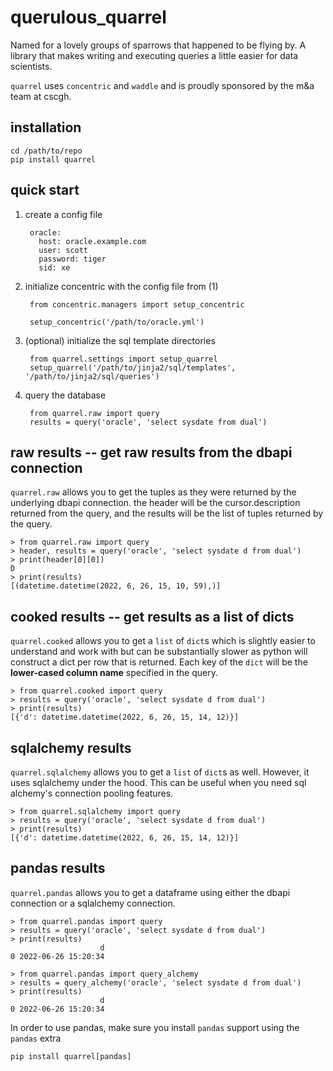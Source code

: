 # querulous_quarrel

Named for a lovely groups of sparrows that happened to be flying by.  A library
that makes writing and executing queries a little easier for data scientists.

`quarrel` uses `concentric` and `waddle` and is proudly sponsored by the m&a
team at cscgh.

## installation

```
cd /path/to/repo
pip install quarrel
```

## quick start

1. create a config file

        oracle:
          host: oracle.example.com
          user: scott
          password: tiger
          sid: xe

2. initialize concentric with the config file from (1) 

        from concentric.managers import setup_concentric

        setup_concentric('/path/to/oracle.yml')

3. (optional) initialize the sql template directories 

        from quarrel.settings import setup_quarrel
        setup_quarrel('/path/to/jinja2/sql/templates', '/path/to/jinja2/sql/queries') 

5. query the database

        from quarrel.raw import query
        results = query('oracle', 'select sysdate from dual')

## raw results -- get raw results from the dbapi connection 

`quarrel.raw` allows you to get the tuples as they were returned by the 
underlying dbapi connection.  the header will be the cursor.description
returned from the query, and the results will be the list of tuples returned
by the query.  

    > from quarrel.raw import query
    > header, results = query('oracle', 'select sysdate d from dual')
    > print(header[0][0])
    D
    > print(results)
    [(datetime.datetime(2022, 6, 26, 15, 10, 59),)]

## cooked results -- get results as a list of dicts

`quarrel.cooked` allows you to get a `list` of `dict`s which is slightly easier to 
understand and work with but can be substantially slower as python will
construct a dict per row that is returned.  Each key of the `dict` will be
the __lower-cased column name__ specified in the query.  

    > from quarrel.cooked import query
    > results = query('oracle', 'select sysdate d from dual')
    > print(results)
    [{'d': datetime.datetime(2022, 6, 26, 15, 14, 12)}]

## sqlalchemy results

`quarrel.sqlalchemy` allows you to get a `list` of `dict`s as well.  However,
it uses sqlalchemy under the hood.  This can be useful when you need sql alchemy's
connection pooling features.

    > from quarrel.sqlalchemy import query
    > results = query('oracle', 'select sysdate d from dual')
    > print(results)
    [{'d': datetime.datetime(2022, 6, 26, 15, 14, 12)}]


## pandas results

`quarrel.pandas` allows you to get a dataframe using either the dbapi 
connection or a sqlalchemy connection.

    > from quarrel.pandas import query
    > results = query('oracle', 'select sysdate d from dual')
    > print(results)
                        d
    0 2022-06-26 15:20:34

    > from quarrel.pandas import query_alchemy
    > results = query_alchemy('oracle', 'select sysdate d from dual')
    > print(results)
                        d
    0 2022-06-26 15:20:34

In order to use pandas, make sure you install `pandas` support using
the `pandas` extra

    pip install quarrel[pandas]

